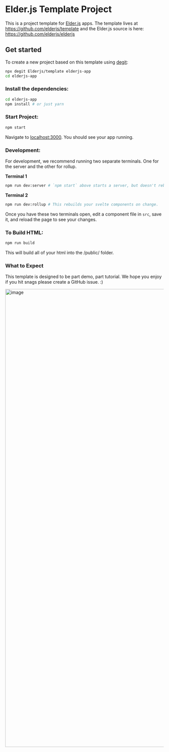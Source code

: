 # Elder.js Template Project

This is a project template for [Elder.js](https://elderguide.com/tech/elderjs/) apps. The template lives at https://github.com/elderjs/template and the Elder.js source is here: https://github.com/elderjs/elderjs

## Get started

To create a new project based on this template using [degit](https://github.com/Rich-Harris/degit):

```bash
npx degit Elderjs/template elderjs-app
cd elderjs-app
```


### Install the dependencies:

```bash
cd elderjs-app
npm install # or just yarn
```

### Start Project:

```bash
npm start
```

Navigate to [localhost:3000](http://localhost:3000). You should see your app running. 


### Development:

For development, we recommend running two separate terminals. One for the server and the other for rollup.

**Terminal 1**

```bash
npm run dev:server # `npm start` above starts a server, but doesn't rebuild your Svelte components on change.
```

**Terminal 2**

```bash
npm run dev:rollup # This rebuilds your svelte components on change.
```

Once you have these two terminals open, edit a component file in `src`, save it, and reload the page to see your changes.

### To Build HTML:

```bash
npm run build
```

This will build all of your html into the /public/ folder. 


### What to Expect

This template is designed to be part demo, part tutorial. We hope you enjoy if you hit snags please create a GitHub issue. :)

<img width="1452" alt="image" src="https://user-images.githubusercontent.com/3580879/89454786-358ba380-d72f-11ea-975a-1c0a6aa5a37e.png">
